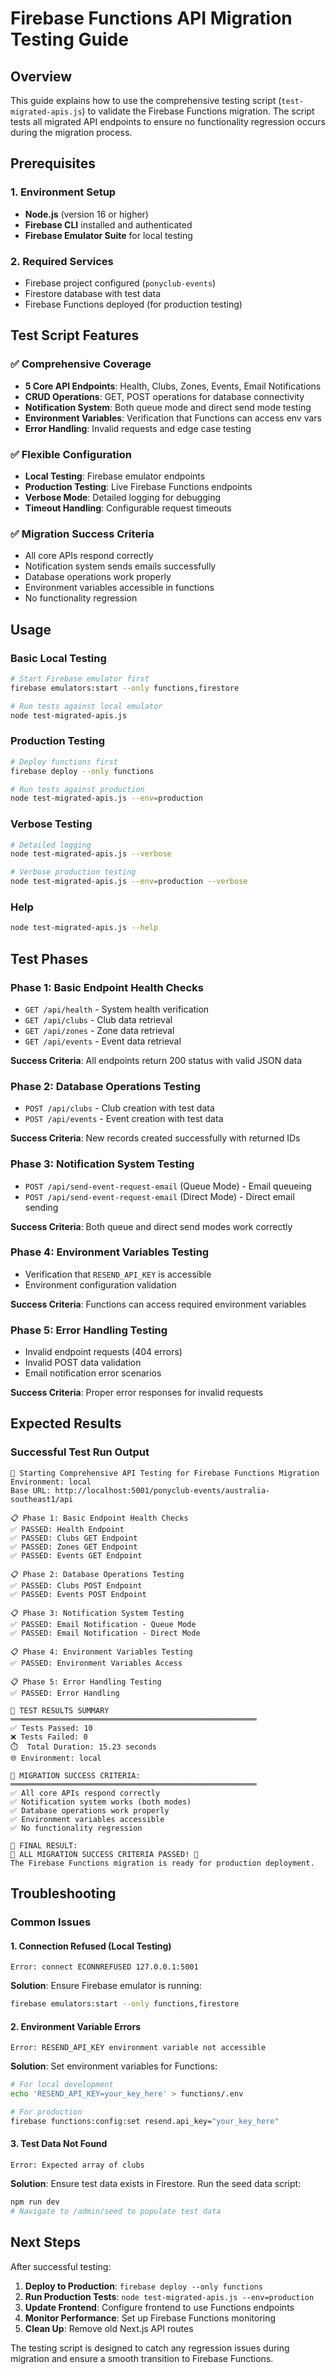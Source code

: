 # Firebase Functions API Migration Testing Guide

## Overview

This guide explains how to use the comprehensive testing script (`test-migrated-apis.js`) to validate the Firebase Functions migration. The script tests all migrated API endpoints to ensure no functionality regression occurs during the migration process.

## Prerequisites

### 1. Environment Setup
- **Node.js** (version 16 or higher)
- **Firebase CLI** installed and authenticated
- **Firebase Emulator Suite** for local testing

### 2. Required Services
- Firebase project configured (`ponyclub-events`)
- Firestore database with test data
- Firebase Functions deployed (for production testing)

## Test Script Features

### ✅ **Comprehensive Coverage**
- **5 Core API Endpoints**: Health, Clubs, Zones, Events, Email Notifications
- **CRUD Operations**: GET, POST operations for database connectivity
- **Notification System**: Both queue mode and direct send mode testing
- **Environment Variables**: Verification that Functions can access env vars
- **Error Handling**: Invalid requests and edge case testing

### ✅ **Flexible Configuration**
- **Local Testing**: Firebase emulator endpoints
- **Production Testing**: Live Firebase Functions endpoints
- **Verbose Mode**: Detailed logging for debugging
- **Timeout Handling**: Configurable request timeouts

### ✅ **Migration Success Criteria**
- All core APIs respond correctly
- Notification system sends emails successfully  
- Database operations work properly
- Environment variables accessible in functions
- No functionality regression

## Usage

### Basic Local Testing
```bash
# Start Firebase emulator first
firebase emulators:start --only functions,firestore

# Run tests against local emulator
node test-migrated-apis.js
```

### Production Testing
```bash
# Deploy functions first
firebase deploy --only functions

# Run tests against production
node test-migrated-apis.js --env=production
```

### Verbose Testing
```bash
# Detailed logging
node test-migrated-apis.js --verbose

# Verbose production testing
node test-migrated-apis.js --env=production --verbose
```

### Help
```bash
node test-migrated-apis.js --help
```

## Test Phases

### **Phase 1: Basic Endpoint Health Checks**
- `GET /api/health` - System health verification
- `GET /api/clubs` - Club data retrieval
- `GET /api/zones` - Zone data retrieval  
- `GET /api/events` - Event data retrieval

**Success Criteria**: All endpoints return 200 status with valid JSON data

### **Phase 2: Database Operations Testing**
- `POST /api/clubs` - Club creation with test data
- `POST /api/events` - Event creation with test data

**Success Criteria**: New records created successfully with returned IDs

### **Phase 3: Notification System Testing**
- `POST /api/send-event-request-email` (Queue Mode) - Email queueing
- `POST /api/send-event-request-email` (Direct Mode) - Direct email sending

**Success Criteria**: Both queue and direct send modes work correctly

### **Phase 4: Environment Variables Testing**
- Verification that `RESEND_API_KEY` is accessible
- Environment configuration validation

**Success Criteria**: Functions can access required environment variables

### **Phase 5: Error Handling Testing**
- Invalid endpoint requests (404 errors)
- Invalid POST data validation
- Email notification error scenarios

**Success Criteria**: Proper error responses for invalid requests

## Expected Results

### **Successful Test Run Output**
```
🚀 Starting Comprehensive API Testing for Firebase Functions Migration
Environment: local
Base URL: http://localhost:5001/ponyclub-events/australia-southeast1/api

📋 Phase 1: Basic Endpoint Health Checks
✅ PASSED: Health Endpoint
✅ PASSED: Clubs GET Endpoint
✅ PASSED: Zones GET Endpoint  
✅ PASSED: Events GET Endpoint

📋 Phase 2: Database Operations Testing
✅ PASSED: Clubs POST Endpoint
✅ PASSED: Events POST Endpoint

📋 Phase 3: Notification System Testing
✅ PASSED: Email Notification - Queue Mode
✅ PASSED: Email Notification - Direct Mode

📋 Phase 4: Environment Variables Testing
✅ PASSED: Environment Variables Access

📋 Phase 5: Error Handling Testing
✅ PASSED: Error Handling

🎯 TEST RESULTS SUMMARY
═══════════════════════════════════════════════════════
✅ Tests Passed: 10
❌ Tests Failed: 0
⏱️  Total Duration: 15.23 seconds
🌐 Environment: local

🎯 MIGRATION SUCCESS CRITERIA:
═══════════════════════════════════════════════════════
✅ All core APIs respond correctly
✅ Notification system works (both modes)
✅ Database operations work properly
✅ Environment variables accessible
✅ No functionality regression

🏁 FINAL RESULT:
🎉 ALL MIGRATION SUCCESS CRITERIA PASSED! 🎉
The Firebase Functions migration is ready for production deployment.
```

## Troubleshooting

### **Common Issues**

#### **1. Connection Refused (Local Testing)**
```
Error: connect ECONNREFUSED 127.0.0.1:5001
```
**Solution**: Ensure Firebase emulator is running:
```bash
firebase emulators:start --only functions,firestore
```

#### **2. Environment Variable Errors**
```
Error: RESEND_API_KEY environment variable not accessible
```
**Solution**: Set environment variables for Functions:
```bash
# For local development
echo 'RESEND_API_KEY=your_key_here' > functions/.env

# For production
firebase functions:config:set resend.api_key="your_key_here"
```

#### **3. Test Data Not Found**
```
Error: Expected array of clubs
```
**Solution**: Ensure test data exists in Firestore. Run the seed data script:
```bash
npm run dev
# Navigate to /admin/seed to populate test data
```

## Next Steps

After successful testing:

1. **Deploy to Production**: `firebase deploy --only functions`
2. **Run Production Tests**: `node test-migrated-apis.js --env=production`  
3. **Update Frontend**: Configure frontend to use Functions endpoints
4. **Monitor Performance**: Set up Firebase Functions monitoring
5. **Clean Up**: Remove old Next.js API routes

The testing script is designed to catch any regression issues during migration and ensure a smooth transition to Firebase Functions.